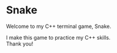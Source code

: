 # Snake

Welcome to my C++ terminal game, Snake. <br/>

I make this game to practice my C++ skills. <br/>
Thank you!<br/>
